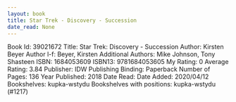 ```yaml
---
layout: book
title: Star Trek - Discovery - Succession
date_read: None
---
```


Book Id: 39021672
Title: Star Trek: Discovery - Succession
Author: Kirsten Beyer
Author l-f: Beyer, Kirsten
Additional Authors: Mike Johnson, Tony Shasteen
ISBN: 1684053609
ISBN13: 9781684053605
My Rating: 0
Average Rating: 3.84
Publisher: IDW Publishing
Binding: Paperback
Number of Pages: 136
Year Published: 2018
Date Read: 
Date Added: 2020/04/12
Bookshelves: kupka-wstydu
Bookshelves with positions: kupka-wstydu (#1217)

